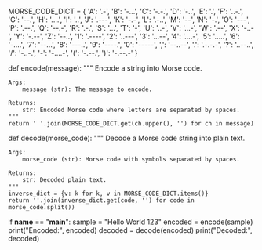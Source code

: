 MORSE_CODE_DICT = {
    'A': '.-', 'B': '-...', 'C': '-.-.', 'D': '-..',
    'E': '.', 'F': '..-.', 'G': '--.', 'H': '....',
    'I': '..', 'J': '.---', 'K': '-.-', 'L': '.-..',
    'M': '--', 'N': '-.', 'O': '---', 'P': '.--.',
    'Q': '--.-', 'R': '.-.', 'S': '...', 'T': '-',
    'U': '..-', 'V': '...-', 'W': '.--', 'X': '-..-',
    'Y': '-.--', 'Z': '--..',
    '1': '.----', '2': '..---', '3': '...--', '4': '....-',
    '5': '.....', '6': '-....', '7': '--...', '8': '---..',
    '9': '----.', '0': '-----', ',': '--..--', '.': '.-.-.-',
    '?': '..--..', '/': '-..-.', '-': '-....-', '(': '-.--.',
    ')': '-.--.-'
}


def encode(message):
    """
    Encode a string into Morse code.

    Args:
        message (str): The message to encode.

    Returns:
        str: Encoded Morse code where letters are separated by spaces.
    """
    return ' '.join(MORSE_CODE_DICT.get(ch.upper(), '') for ch in message)


def decode(morse_code):
    """
    Decode a Morse code string into plain text.

    Args:
        morse_code (str): Morse code with symbols separated by spaces.

    Returns:
        str: Decoded plain text.
    """
    inverse_dict = {v: k for k, v in MORSE_CODE_DICT.items()}
    return ''.join(inverse_dict.get(code, '') for code in morse_code.split())


if __name__ == "__main__":
    sample = "Hello World 123"
    encoded = encode(sample)
    print("Encoded:", encoded)
    decoded = decode(encoded)
    print("Decoded:", decoded)
